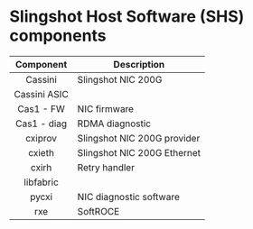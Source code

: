 # Slingshot Host Software (SHS) components

|  Component   | Description                 |
| :----------: | --------------------------- |
|   Cassini    | Slingshot NIC 200G          |
| Cassini ASIC |                             |
|  Cas1 - FW   | NIC firmware                |
| Cas1 - diag  | RDMA diagnostic             |
|   cxiprov    | Slingshot NIC 200G provider |
|    cxieth    | Slingshot NIC 200G Ethernet |
|    cxirh     | Retry handler               |
|  libfabric   |                             |
|    pycxi     | NIC diagnostic software     |
|     rxe      | SoftROCE                    |
